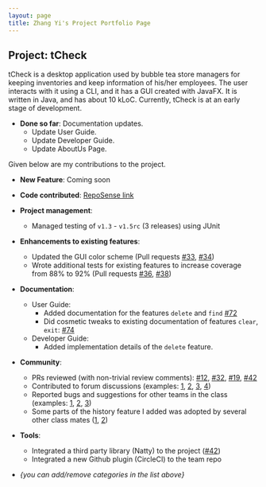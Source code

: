 ```yaml
---
layout: page
title: Zhang Yi's Project Portfolio Page
---
```


## Project: tCheck

tCheck is a desktop application used by bubble tea store managers for keeping inventories and keep information of his/her employees. The user interacts with it using a CLI, and it has a GUI created with JavaFX. It is written in Java, and has about 10 kLoC.
Currently, tCheck is at an early stage of development.

* **Done so far**:
Documentation updates.
  * Update User Guide.
  * Update Developer Guide.
  * Update AboutUs Page.
  
Given below are my contributions to the project.

* **New Feature**:
Coming soon

* **Code contributed**: [RepoSense link]()

* **Project management**:
  * Managed testing of `v1.3` - `v1.5rc` (3 releases) using JUnit 

* **Enhancements to existing features**:
  * Updated the GUI color scheme (Pull requests [\#33](), [\#34]())
  * Wrote additional tests for existing features to increase coverage from 88% to 92% (Pull requests [\#36](), [\#38]())

* **Documentation**:
  * User Guide:
    * Added documentation for the features `delete` and `find` [\#72]()
    * Did cosmetic tweaks to existing documentation of features `clear`, `exit`: [\#74]()
  * Developer Guide:
    * Added implementation details of the `delete` feature.

* **Community**:
  * PRs reviewed (with non-trivial review comments): [\#12](), [\#32](), [\#19](), [\#42]()
  * Contributed to forum discussions (examples: [1](), [2](), [3](), [4]())
  * Reported bugs and suggestions for other teams in the class (examples: [1](), [2](), [3]())
  * Some parts of the history feature I added was adopted by several other class mates ([1](), [2]())

* **Tools**:
  * Integrated a third party library (Natty) to the project ([\#42]())
  * Integrated a new Github plugin (CircleCI) to the team repo

* _{you can add/remove categories in the list above}_
